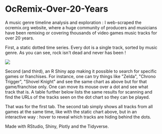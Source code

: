 # OcRemix-Over-20-Years
A music genre timeline analysis and exploration : I web-scraped the ocremix.org website, where a huge community of producers and musicians have been remixing or covering thousands of video games music tracks for over 20 years.

First, a static dotted time series. Every dot is a single track, sorted by music genre. As you can see, rock isn't dead and never has been !

![](https://scarufel.com/wp-content/uploads/2020/08/Gifsum.gif)

Second (and third), an R Shiny app making it possible to search for specific games or franchises. For instance, one can try things like "Zelda", "Chrono Trigger", "Shovel Knight" and see the same chart as above but for that game/franchise only. One can move its mouse over a dot and see what track that is. A table further below lists the same results for scanning and find the URLs of the tracks seen on the dot chart so they can be played. 

That was for the first tab. The second tab simply shows all tracks from all games at the same time, like with the static chart above, but in an interactive way : hover to reveal which tracks are hiding behind the dots. 

Made with RStudio, Shiny, Plotly and the Tidyverse. 
